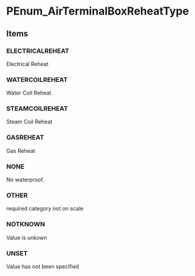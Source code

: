 # PEnum_AirTerminalBoxReheatType

## Items

### ELECTRICALREHEAT
Electrical Reheat

### WATERCOILREHEAT
Water Coil Reheat

### STEAMCOILREHEAT
Steam Coil Reheat

### GASREHEAT
Gas Reheat

### NONE
No waterproof.

### OTHER
required category not on scale

### NOTKNOWN
Value is unkown

### UNSET
Value has not been specified
